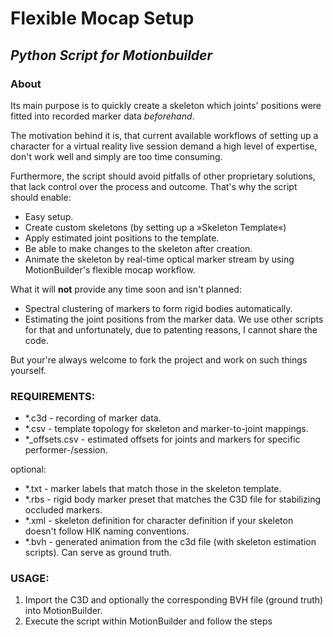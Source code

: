 # Flexible Mocap Setup

## *Python Script for Motionbuilder*

### About

Its main purpose is to quickly create a skeleton which joints' positions were fitted into recorded marker data *beforehand*.

The motivation behind it is, that current available workflows of setting up a character for a virtual reality live session demand a high level of expertise, don't work well and simply are too time consuming.

Furthermore, the script should avoid pitfalls of other proprietary solutions, that lack control over the process and outcome. That's why the script should enable:

* Easy setup.
* Create custom skeletons (by setting up a »Skeleton Template«)
* Apply estimated joint positions to the template.
* Be able to make changes to the skeleton after creation.
* Animate the skeleton by real-time optical marker stream by using MotionBuilder's flexible mocap workflow.

What it will **not** provide any time soon and isn't planned:

* Spectral clustering of markers to form rigid bodies automatically.
* Estimating the joint positions from the marker data. We use other scripts for that and unfortunately, due to patenting reasons, I cannot share the code.

But your're always welcome to fork the project and work on such things yourself.

### REQUIREMENTS:
* *.c3d - recording of marker data.
* *.csv - template topology for skeleton and marker-to-joint mappings.
* *_offsets.csv - estimated offsets for joints and markers for specific performer-/session.

optional:
* *.txt - marker labels that match those in the skeleton template.
* *.rbs - rigid body marker preset that matches the C3D file for stabilizing occluded markers.
* *.xml - skeleton definition for character definition if your skeleton doesn't follow HIK naming conventions.
* *.bvh - generated animation from the c3d file (with skeleton estimation scripts). Can serve as ground truth.

### USAGE:
1. Import the C3D and optionally the corresponding BVH file (ground truth) into MotionBuilder.
2. Execute the script within MotionBuilder and follow the steps
